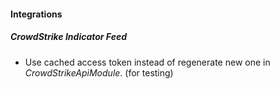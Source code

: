 
#### Integrations
##### CrowdStrike Indicator Feed
- Use cached access token instead of regenerate new one in *CrowdStrikeApiModule*. (for testing)